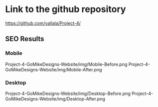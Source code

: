 
# Link to the github repository
https://github.com/yallala/Project-4/

## SEO Results

### Mobile
Project-4-GoMikeDesigns-Website/img/Mobile-Before.png
Project-4-GoMikeDesigns-Website/img/Mobile-After.png

### Desktop
Project-4-GoMikeDesigns-Website/img/Desktop-Before.png
Project-4-GoMikeDesigns-Website/img/Desktop-After.png

